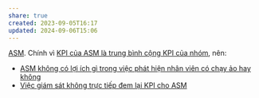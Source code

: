 ```yaml
---
share: true
created: 2023-09-05T16:17
updated: 2024-09-06T15:06
---
```

[ASM](./index.md). Chính vì [KPI của ASM là trung bình cộng KPI của nhóm](KPI%20c%E1%BB%A7a%20ASM%20l%C3%A0%20trung%20b%C3%ACnh%20c%E1%BB%99ng%20KPI%20c%E1%BB%A7a%20nh%C3%B3m.md), nên:
- [ASM không có lợi ích gì trong việc phát hiện nhân viên có chạy ảo hay không](./ASM%20kh%C3%B4ng%20c%C3%B3%20l%E1%BB%A3i%20%C3%ADch%20g%C3%AC%20trong%20vi%E1%BB%87c%20ph%C3%A1t%20hi%E1%BB%87n%20nh%C3%A2n%20vi%C3%AAn%20c%C3%B3%20ch%E1%BA%A1y%20%E1%BA%A3o%20hay%20kh%C3%B4ng.md)
- [Việc giám sát không trực tiếp đem lại KPI cho ASM](./Vi%E1%BB%87c%20gi%C3%A1m%20s%C3%A1t%20kh%C3%B4ng%20tr%E1%BB%B1c%20ti%E1%BA%BFp%20%C4%91em%20l%E1%BA%A1i%20KPI%20cho%20ASM.md)
